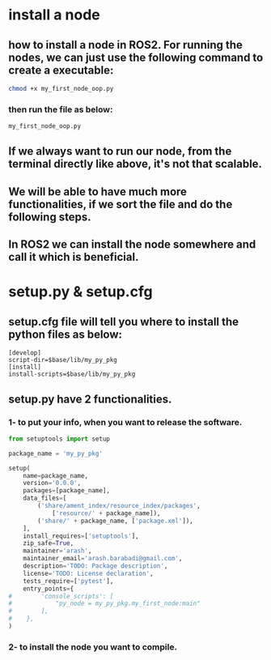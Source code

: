 # install a node
## how to install a node in ROS2. For running the nodes, we can just use the following command to create a executable:
```bash
chmod +x my_first_node_oop.py
```
### then run the file as below:
```bash
my_first_node_oop.py
```
## If we always want to run our node, from the terminal directly like above, it's not that scalable.
## We will be able to have much more functionalities, if we sort the file and do the following steps. 

## In ROS2 we can install the node somewhere and call it which is beneficial.
# setup.py & setup.cfg
## setup.cfg file will tell you where to install the python files as below:
```text
[develop]
script-dir=$base/lib/my_py_pkg
[install]
install-scripts=$base/lib/my_py_pkg
```
## setup.py have 2 functionalities.
### 1- to put your info, when you want to release the software.
```python
from setuptools import setup

package_name = 'my_py_pkg'

setup(
    name=package_name,
    version='0.0.0',
    packages=[package_name],
    data_files=[
        ('share/ament_index/resource_index/packages',
            ['resource/' + package_name]),
        ('share/' + package_name, ['package.xml']),
    ],
    install_requires=['setuptools'],
    zip_safe=True,
    maintainer='arash',
    maintainer_email='arash.barabadi@gmail.com',
    description='TODO: Package description',
    license='TODO: License declaration',
    tests_require=['pytest'],
    entry_points={
#        'console_scripts': [
#            "py_node = my_py_pkg.my_first_node:main"
#        ],
#    },
)
```
### 2- to install the node you want to compile.

